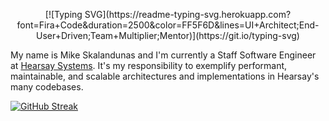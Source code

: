 <p align="center">
[![Typing SVG](https://readme-typing-svg.herokuapp.com?font=Fira+Code&duration=2500&color=FF5F6D&lines=UI+Architect;End-User+Driven;Team+Multiplier;Mentor)](https://git.io/typing-svg)
</p>

My name is Mike Skalandunas and I'm currently a Staff Software Engineer at [Hearsay Systems](https://www.hearsaysystems.com/). It's my responsibility to exemplify performant, maintainable, and scalable architectures and implementations in Hearsay's many codebases. 

[![GitHub Streak](https://github-readme-streak-stats.herokuapp.com/?user=mskalandunas&theme=dark)](https://git.io/streak-stats)
